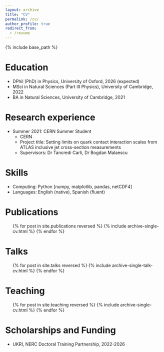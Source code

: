 ```yaml
---
layout: archive
title: "CV"
permalink: /cv/
author_profile: true
redirect_from:
  - /resume
---
```


{% include base_path %}

Education
======
* DPhil (PhD) in Physics, University of Oxford, 2026 (expected)
* MSci in Natural Sciences (Part III Physics), University of Cambridge, 2022
* BA in Natural Sciences, University of Cambridge, 2021

Research experience
======
* Summer 2021: CERN Summer Student
  * CERN
  * Project title: Setting limits on quark contact interaction scales from ATLAS inclusive jet cross-section measurements
  * Supervisors: Dr Tancredi Carli, Dr Bogdan Malaescu
  
Skills
======
* Computing: Python [numpy, matplotlib, pandas, netCDF4]
* Languages: English (native), Spanish (fluent)

Publications
======
  <ul>{% for post in site.publications reversed %}
    {% include archive-single-cv.html %}
  {% endfor %}</ul>
  
Talks
======
  <ul>{% for post in site.talks reversed %}
    {% include archive-single-talk-cv.html  %}
  {% endfor %}</ul>
  
Teaching
======
  <ul>{% for post in site.teaching reversed %}
    {% include archive-single-cv.html %}
  {% endfor %}</ul>
  
Scholarships and Funding
======
* UKRI, NERC Doctoral Training Partnership, 2022-2026
